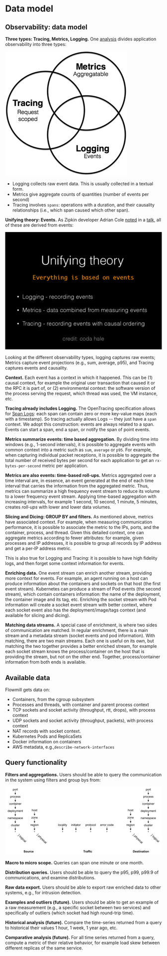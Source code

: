 # Data model

## Observability: data model

**Three types: Tracing, Metrics, Logging.** One [analysis](https://peter.bourgon.org/blog/2017/02/21/metrics-tracing-and-logging.html) divides application observability into three types:

![](./assets/tracing-metrics-logs.png)

* Logging collects raw event data. This is usually collected in a textual form.
* Metrics give aggregate counts of quantities \(number of events per second\)
* Tracing involves `spans`: operations with a duration, and their causality relationships \(i.e., which span caused which other span\).

**Unifying theory: Events.** As Zipkin developer Adrian Cole [noted](https://speakerdeck.com/adriancole/observability-3-ways-logging-metrics-and-tracing?slide=2) in a [talk](https://www.dotconferences.com/2017/04/adrian-cole-observability-3-ways-logging-metrics-tracing), all of these are derived from events:

![](./assets/unifying-theory.png)

Looking at the different observability types, logging captures raw events; Metrics capture event projections \(e.g., sum, average, p95\), and Tracing captures events and causality.

**Context.** Each event has a context in which it happened. This can be \(1\) causal context, for example the original user transaction that caused it or the RPC it is part of, or \(2\) environmental context: the software version of the process serving the request, which thread was used, the VM instance, etc.

**Tracing already includes Logging.** The OpenTracing specification allows for [Span Logs](https://github.com/opentracing/specification/blob/master/specification.md): each span can contain zero or more key-value maps \(each with a timestamp\). So tracing actually allows Logs -- they just have a `span` context. We adopt this construction: events are always related to a span. Events can start a span, end a span, or notify the span of point events.

**Metrics summarize events: time based aggregation.** By dividing time into windows \(e.g., 1-second intervals\), it is possible to aggregate events with common context into a metric such as `sum`, `average` or `p95`. For example, when capturing individual packet receptions, it is possible to aggregate the total number of received bytes per second for each application to get an `rx-bytes-per-second` metric per application.

**Metrics are also events: time-based roll-ups.** Metrics aggregated over a time interval are, in essence, an event generated at the end of each time interval that carries the information from the aggregated metric. Thus, metrics can summarize a high frequency event stream to reduce its volume to a lower frequency event stream. Applying time-based aggregation with increasing intervals, for example 1 second, 10 second, 1 minute, 5 minutes, creates _roll-ups_ with lower and lower data volumes.

**Slicing and Dicing: GROUP BY and filters.** As mentioned above, metrics have associated context. For example, when measuring communication performance, it is possible to associate the metric to the IPs, ports, and the container, process, and thread. Given this detailed context, one can aggregate metrics according to fewer attributes: for example, given processes and IP addresses, it is possible to group all records by IP address and get a per-IP address metric.

This is also true for Logging and Tracing: it is possible to have high fidelity logs, and then forget some context information for events.

**Enriching data.** One event stream can enrich another stream, providing more context for events. For example, an agent running on a host can produce information about the containers and sockets on that host \(the first event stream\). Kubernetes can produce a stream of Pod events \(the second stream\), which contain containers information: the name of the deployment, the container image and its tag, etc. Enriching the socket stream with Pod information will create a socket event stream with better context, where each socket event also has the deployment/image/tags context \(and available for slicing and dicing\).

**Matching data streams.** A special case of enrichment, is where two sides of communication are matched. In regular enrichment, there is a main stream and a metadata stream \(socket events and pod information\). With matching, there are two main streams. Each one is useful on its own, but matching the two together provides a better enriched stream, for example each socket stream knows the process/container on the host that is providing the stream, but not on the other end. Together, process/container information from both ends is available.

## Available data

Flowmill gets data on:

* Containers, from the cgroup subsystem
* Processes and threads, with container and parent process context
* TCP sockets and socket activity \(throughput, rtt, drops\), with process context
* UDP sockets and socket activity \(throughput, packets\), with process context
* NAT records with socket context.
* Kubernetes Pods and ReplicaSets
* Docker information on containers
* AWS metadata, e.g.,`describe-network-interfaces`

## Query functionality

**Filters and aggregations.** Users should be able to query the communication in the system using filters and group bys from:

![](./assets/aggregations.png)

**Macro to micro scope.** Queries can span one minute or one month.

**Distribution queries.** Users should be able to query the p95, p99, p99.9 of communications, and examine distributions.

**Raw data export.** Users should be able to export raw enriched data to other systems, e.g., for intrusion detection.

**Examples and outliers \(future\).** Users should be able to get an example of a raw measurement \(e.g., a specific socket between two services\) and specifically of outliers \(which socket had high round-trip time\).

**Historical analysis \(future\).** Compare the time-series returned from a query to historical their values 1 hour, 1 week, 1 year ago, etc.

**Comparative analysis \(future\).** For all time series returned from a query, compute a metric of their relative behavior, for example load skew between different replicas of the same service.


